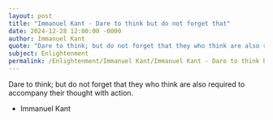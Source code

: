 ```yaml
---
layout: post
title: "Immanuel Kant - Dare to think but do not forget that"
date: 2024-12-28 12:00:00 -0000
author: Immanuel Kant
quote: "Dare to think; but do not forget that they who think are also required to accompany their thought with action."
subject: Enlightenment
permalink: /Enlightenment/Immanuel Kant/Immanuel Kant - Dare to think but do not forget that
---
```


Dare to think; but do not forget that they who think are also required to accompany their thought with action.

- Immanuel Kant
